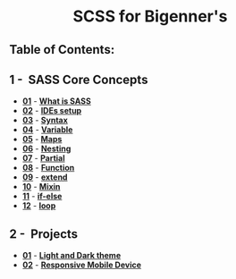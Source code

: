 <p align="center">
  <h1 align="center">SCSS for Bigenner's</h1>

## Table of Contents:

## 1 -&nbsp; SASS Core Concepts

- **[01](what-is-sass/what-is-sass.md 'What is SASS')** - **[What is SASS](/what-is-sass/what-is-sass.md)**
- **[02](IDEs-setup/ides-setup.md 'Sass IDEs-setup')** - **[IDEs setup](/IDEs-setup/ides-setup.md)**
- **[03](sass-syntax/sass-syntax.md 'Sass Syntax')** - **[Syntax](/sass-syntax/sass-syntax.md)**
- **[04](variable/variable.md 'Sass Variable')** - **[Variable](/variable/variable.md)**
- **[05](maps/maps.md 'Sass Maps')** - **[Maps](/maps/maps.md)**
- **[06](nesting/nesting.md 'Sass Nesting')** - **[Nesting](/nesting/nesting.md)**
- **[07](partial/partial.md 'Sass Partial')** - **[Partial](/partial/partial.md)**
- **[08](function/function.md 'Sass Function')** - **[Function](/function/function.md)**
- **[09](extend/extend.md 'Sass extend')** - **[extend](/extend/extend.md)**
- **[10](mixin/mixin.md 'Sass Mixin')** - **[Mixin](/mixin/mixin.md)**
- **[11](if-else/if-else.md 'Sass if-else')** - **[if-else](/if-else/if-else.md)**
- **[12](loop/loop.md 'Sass loop')** - **[loop](/loop/loop.md)**

## 2 -&nbsp; Projects

- **[01](theme/theme.md 'Light and Dark theme')** - **[Light and Dark theme](/theme/theme.md)**
- **[02](responsive/responsive.md 'Responsive Mobile Device')** - **[Responsive Mobile Device](/responsive/responsive.md)**
